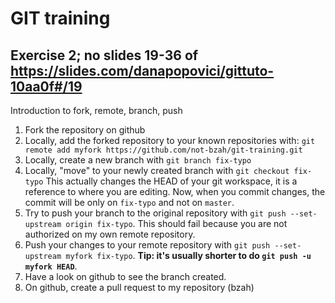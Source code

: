# GIT training
## Exercise 2; no slides 19-36 of https://slides.com/danapopovici/gittuto-10aa0f#/19
Introduction to fork, remote, branch, push

1. Fork the repository on github
2. Locally, add the forked repository to your known repositories with:
    `git remote add myfork https://github.com/not-bzah/git-training.git`
3. Locally, create a new branch with `git branch fix-typo`
4. Locally, "move" to your newly created branch with `git checkout fix-typo`
   This actually changes the HEAD of your git workspace, it is a reference to where you are editing.
   Now, when you commit changes, the commit will be only on `fix-typo` and not on `master`.
4. Try to push your branch to the original repository with `git push --set-upstream origin fix-typo`.
   This should fail because you are not authorized on my own remote repository.
5. Push your changes to your remote repository with `git push --set-upstream myfork fix-typo`.
__Tip: it's usually shorter to do `git push -u myfork HEAD`__.
6. Have a look on github to see the branch created.
7. On github, create a pull request to my repository (bzah)
